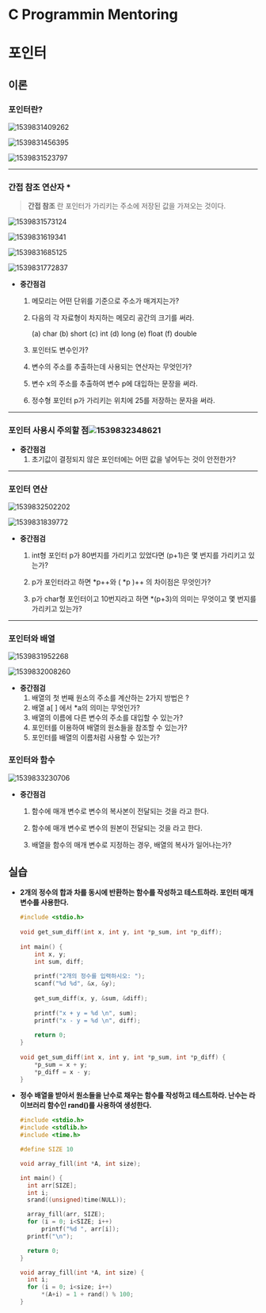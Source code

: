 # **C** Programmin Mentoring



# 포인터



## 이론

### 포인터란?

![1539831409262](C:\Users\lenovo\AppData\Roaming\Typora\typora-user-images\1539831409262.png)





![1539831456395](C:\Users\lenovo\AppData\Roaming\Typora\typora-user-images\1539831456395.png)



![1539831523797](C:\Users\lenovo\AppData\Roaming\Typora\typora-user-images\1539831523797.png)

---









### 간접 참조 연산자 *

> **간접 참조** 란 포인터가 가리키는 주소에 저장된 값을 가져오는 것이다.

![1539831573124](C:\Users\lenovo\AppData\Roaming\Typora\typora-user-images\1539831573124.png)

![1539831619341](C:\Users\lenovo\AppData\Roaming\Typora\typora-user-images\1539831619341.png)



![1539831685125](C:\Users\lenovo\AppData\Roaming\Typora\typora-user-images\1539831685125.png)

![1539831772837](C:\Users\lenovo\AppData\Roaming\Typora\typora-user-images\1539831772837.png)

* **중간점검**

  1. 메모리는 어떤 단위를 기준으로 주소가 매겨지는가?	

  2. 다음의 각 자료형이 차지하는 메모리 공간의 크기를 써라.

     (a) char   (b) short  (c) int  (d) long  (e) float  (f) double

  3. 포인터도 변수인가?

  4. 변수의 주소를 추출하는데 사용되는 연산자는 무엇인가? 

  5. 변수 x의 주소를 추출하여 변수 p에 대입하는 문장을 써라.

  6. 정수형 포인터 p가 가리키는 위치에 25를 저장하는 문자을 써라.



---



### 포인터 사용시 주의할 점![1539832348621](C:\Users\lenovo\AppData\Roaming\Typora\typora-user-images\1539832348621.png)



* **중간점검**
  1. 초기값이 결정되지 않은 포인터에는 어떤 값을 넣어두는 것이 안전한가?



---





















### 포인터 연산

![1539832502202](C:\Users\lenovo\AppData\Roaming\Typora\typora-user-images\1539832502202.png)

![1539831839772](C:\Users\lenovo\AppData\Roaming\Typora\typora-user-images\1539831839772.png)

* **중간점검**

  1. int형 포인터 p가 80번지를 가리키고 있었다면 (p+1)은 몇 번지를 가리키고 있는가?

  2. p가 포인터라고 하면 *p++와  ( *p )++ 의 차이점은 무엇인가?

  3. p가 char형 포인터이고 10번지라고 하면 *(p+3)의 의미는 무엇이고 몇 번지를 가리키고 있는가?



---

### 포인터와 배열

![1539831952268](C:\Users\lenovo\AppData\Roaming\Typora\typora-user-images\1539831952268.png)



![1539832008260](C:\Users\lenovo\AppData\Roaming\Typora\typora-user-images\1539832008260.png)



* **중간점검**
  1. 배열의 첫 번째 원소의 주소를 계산하는 2가지 방법은 ?  
  2. 배열 a[ ] 에서 *a의 의미는 무엇인가? 
  3. 배열의 이름에 다른 변수의 주소를 대입할 수 있는가? 
  4. 포인터를 이용하여 배열의 원소들을 참조할 수 있는가? 
  5. 포인터를 배열의 이름처럼 사용할 수 있는가? 

























### 포인터와 함수

![1539833230706](C:\Users\lenovo\AppData\Roaming\Typora\typora-user-images\1539833230706.png)

* **중간점검**

  1. 함수에 매개 변수로 변수의 복사본이 전달되는 것을                            라고 한다.

  2. 함수에 매개 변수로 변수의 원본이 전달되는 것을                             라고 한다.

  3. 배열을 함수의 매개 변수로 지정하는 경우, 배열의 복사가 일어나는가?

























## 실습

* **2개의 정수의 합과 차를 동시에 반환하는 함수를 작성하고 테스트하라. 포인터 매개 변수를 사용한다.**

  ```c
  #include <stdio.h>
   
  void get_sum_diff(int x, int y, int *p_sum, int *p_diff);
   
  int main() {
      int x, y;
      int sum, diff;
   
      printf("2개의 정수를 입력하시오: ");
      scanf("%d %d", &x, &y);
   
      get_sum_diff(x, y, &sum, &diff);
   
      printf("x + y = %d \n", sum);
      printf("x - y = %d \n", diff);
      
      return 0;
  }
   
  void get_sum_diff(int x, int y, int *p_sum, int *p_diff) {
      *p_sum = x + y;
      *p_diff = x - y;
  }
  ```


* **정수 배열을 받아서 원소들을 난수로 채우는 함수를 작성하고 테스트하라. 난수는 라이브러리 함수인 rand()를 사용하여 생성한다.**

  ```C
  #include <stdio.h>
  #include <stdlib.h>
  #include <time.h>
  
  #define SIZE 10
  
  void array_fill(int *A, int size);
  
  int main() {
  	int arr[SIZE];
  	int i;
  	srand((unsigned)time(NULL));
  
  	array_fill(arr, SIZE);
  	for (i = 0; i<SIZE; i++)
  		printf("%d ", arr[i]);
  	printf("\n");
  
  	return 0;
  }
  
  void array_fill(int *A, int size) {
  	int i;
  	for (i = 0; i<size; i++)
  		*(A+i) = 1 + rand() % 100;
  }
  ```
